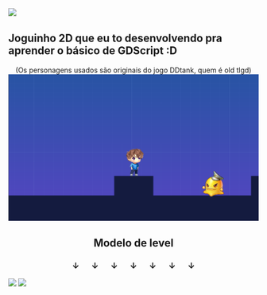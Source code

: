 <img src="https://capsule-render.vercel.app/api?type=waving&color=gradient&customColorList=7,7,7,7,30&height=300&section=header&text=Platformer-Godot&animation=fadeIn&fontColor=FFF&fontSize=90" />

## Joguinho 2D que eu to desenvolvendo pra aprender o básico de GDScript :D
<div align="center">
(Os personagens usados são originais do jogo DDtank, quem é old tlgd)
</div>
<img src="https://github.com/Gabshh/2DGame-Godot/blob/main/src/refs/Screenshot-Skin.PNG" width="850" />

<div align="center">
<h2>Modelo de level</h2>
<h3>↓⠀⠀↓⠀⠀↓⠀⠀↓⠀⠀↓⠀⠀↓⠀⠀↓</h3>
</div>

<img src="https://media.giphy.com/media/RQh7hXN6bKejacPIYX/giphy.gif" width="850px">

<img src="https://i.pinimg.com/originals/e1/75/3e/e1753ede3b9c115731d3334edc8b8b54.gif" width="850px" />
